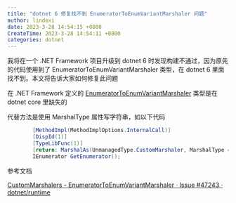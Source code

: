 ```yaml
---
title: "dotnet 6 修复找不到 EnumeratorToEnumVariantMarshaler 问题"
author: lindexi
date: 2023-3-28 14:54:15 +0800
CreateTime: 2023-3-28 14:54:11 +0800
categories: dotnet
---
```


我将在一个 .NET Framework 项目升级到 dotnet 6 时发现构建不通过，因为原先的代码使用到了 EnumeratorToEnumVariantMarshaler 类型，在 dotnet 6 里面找不到。本文将告诉大家如何修复此问题

<!--more-->



<!-- 发布 -->
<!-- 博客 -->

在 .NET Framework 定义的 [EnumeratorToEnumVariantMarshaler](https://learn.microsoft.com/zh-cn/dotnet/api/system.runtime.interopservices.custommarshalers.enumeratortoenumvariantmarshaler ) 类型是在 dotnet core 里缺失的

代替方法是使用 MarshalType 属性写字符串，如以下代码

```csharp
        [MethodImpl(MethodImplOptions.InternalCall)]
        [DispId(1)]
        [TypeLibFunc(1)]
        [return: MarshalAs(UnmanagedType.CustomMarshaler, MarshalType = "System.Runtime.InteropServices.CustomMarshalers.EnumeratorToEnumVariantMarshaler")]
        IEnumerator GetEnumerator();
```


参考文档

[CustomMarshalers - EnumeratorToEnumVariantMarshaler · Issue #47243 · dotnet/runtime](https://github.com/dotnet/runtime/issues/47243 )
